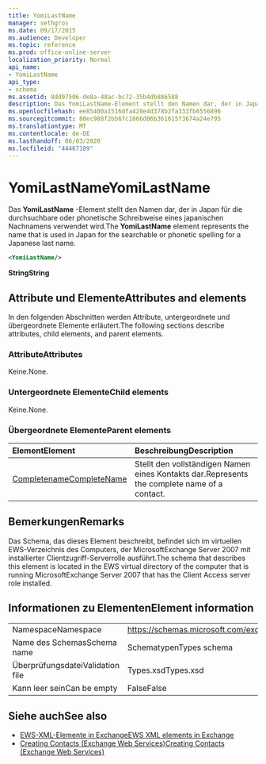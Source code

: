 ```yaml
---
title: YomiLastName
manager: sethgros
ms.date: 09/17/2015
ms.audience: Developer
ms.topic: reference
ms.prod: office-online-server
localization_priority: Normal
api_name:
- YomiLastName
api_type:
- schema
ms.assetid: 8dd97506-de8a-48ac-bc72-35b4db886588
description: Das YomiLastName-Element stellt den Namen dar, der in Japan für die durchsuchbare oder phonetische Schreibweise eines japanischen Nachnamens verwendet wird.
ms.openlocfilehash: ee85400a1516dfa428e4d378b2fa333fb6556896
ms.sourcegitcommit: 88ec988f2bb67c1866d06b361615f3674a24e795
ms.translationtype: MT
ms.contentlocale: de-DE
ms.lasthandoff: 06/03/2020
ms.locfileid: "44467109"
---
```

# <a name="yomilastname"></a><span data-ttu-id="56ded-103">YomiLastName</span><span class="sxs-lookup"><span data-stu-id="56ded-103">YomiLastName</span></span>

<span data-ttu-id="56ded-104">Das **YomiLastName** -Element stellt den Namen dar, der in Japan für die durchsuchbare oder phonetische Schreibweise eines japanischen Nachnamens verwendet wird.</span><span class="sxs-lookup"><span data-stu-id="56ded-104">The **YomiLastName** element represents the name that is used in Japan for the searchable or phonetic spelling for a Japanese last name.</span></span> 
  
```xml
<YomiLastName/>
```

 <span data-ttu-id="56ded-105">**String**</span><span class="sxs-lookup"><span data-stu-id="56ded-105">**String**</span></span>
## <a name="attributes-and-elements"></a><span data-ttu-id="56ded-106">Attribute und Elemente</span><span class="sxs-lookup"><span data-stu-id="56ded-106">Attributes and elements</span></span>

<span data-ttu-id="56ded-107">In den folgenden Abschnitten werden Attribute, untergeordnete und übergeordnete Elemente erläutert.</span><span class="sxs-lookup"><span data-stu-id="56ded-107">The following sections describe attributes, child elements, and parent elements.</span></span>
  
### <a name="attributes"></a><span data-ttu-id="56ded-108">Attribute</span><span class="sxs-lookup"><span data-stu-id="56ded-108">Attributes</span></span>

<span data-ttu-id="56ded-109">Keine.</span><span class="sxs-lookup"><span data-stu-id="56ded-109">None.</span></span>
  
### <a name="child-elements"></a><span data-ttu-id="56ded-110">Untergeordnete Elemente</span><span class="sxs-lookup"><span data-stu-id="56ded-110">Child elements</span></span>

<span data-ttu-id="56ded-111">Keine.</span><span class="sxs-lookup"><span data-stu-id="56ded-111">None.</span></span>
  
### <a name="parent-elements"></a><span data-ttu-id="56ded-112">Übergeordnete Elemente</span><span class="sxs-lookup"><span data-stu-id="56ded-112">Parent elements</span></span>

|<span data-ttu-id="56ded-113">**Element**</span><span class="sxs-lookup"><span data-stu-id="56ded-113">**Element**</span></span>|<span data-ttu-id="56ded-114">**Beschreibung**</span><span class="sxs-lookup"><span data-stu-id="56ded-114">**Description**</span></span>|
|:-----|:-----|
|[<span data-ttu-id="56ded-115">Completename</span><span class="sxs-lookup"><span data-stu-id="56ded-115">CompleteName</span></span>](completename.md) <br/> |<span data-ttu-id="56ded-116">Stellt den vollständigen Namen eines Kontakts dar.</span><span class="sxs-lookup"><span data-stu-id="56ded-116">Represents the complete name of a contact.</span></span>  <br/> |
   
## <a name="remarks"></a><span data-ttu-id="56ded-117">Bemerkungen</span><span class="sxs-lookup"><span data-stu-id="56ded-117">Remarks</span></span>

<span data-ttu-id="56ded-118">Das Schema, das dieses Element beschreibt, befindet sich im virtuellen EWS-Verzeichnis des Computers, der MicrosoftExchange Server 2007 mit installierter Clientzugriff-Serverrolle ausführt.</span><span class="sxs-lookup"><span data-stu-id="56ded-118">The schema that describes this element is located in the EWS virtual directory of the computer that is running MicrosoftExchange Server 2007 that has the Client Access server role installed.</span></span>
  
## <a name="element-information"></a><span data-ttu-id="56ded-119">Informationen zu Elementen</span><span class="sxs-lookup"><span data-stu-id="56ded-119">Element information</span></span>

|||
|:-----|:-----|
|<span data-ttu-id="56ded-120">Namespace</span><span class="sxs-lookup"><span data-stu-id="56ded-120">Namespace</span></span>  <br/> |https://schemas.microsoft.com/exchange/services/2006/types  <br/> |
|<span data-ttu-id="56ded-121">Name des Schemas</span><span class="sxs-lookup"><span data-stu-id="56ded-121">Schema name</span></span>  <br/> |<span data-ttu-id="56ded-122">Schematypen</span><span class="sxs-lookup"><span data-stu-id="56ded-122">Types schema</span></span>  <br/> |
|<span data-ttu-id="56ded-123">Überprüfungsdatei</span><span class="sxs-lookup"><span data-stu-id="56ded-123">Validation file</span></span>  <br/> |<span data-ttu-id="56ded-124">Types.xsd</span><span class="sxs-lookup"><span data-stu-id="56ded-124">Types.xsd</span></span>  <br/> |
|<span data-ttu-id="56ded-125">Kann leer sein</span><span class="sxs-lookup"><span data-stu-id="56ded-125">Can be empty</span></span>  <br/> |<span data-ttu-id="56ded-126">False</span><span class="sxs-lookup"><span data-stu-id="56ded-126">False</span></span>  <br/> |
   
## <a name="see-also"></a><span data-ttu-id="56ded-127">Siehe auch</span><span class="sxs-lookup"><span data-stu-id="56ded-127">See also</span></span>

- [<span data-ttu-id="56ded-128">EWS-XML-Elemente in Exchange</span><span class="sxs-lookup"><span data-stu-id="56ded-128">EWS XML elements in Exchange</span></span>](ews-xml-elements-in-exchange.md)
- [<span data-ttu-id="56ded-129">Creating Contacts (Exchange Web Services)</span><span class="sxs-lookup"><span data-stu-id="56ded-129">Creating Contacts (Exchange Web Services)</span></span>](https://msdn.microsoft.com/library/4845917e-70d1-481c-bbd7-011ec6571789%28Office.15%29.aspx)

